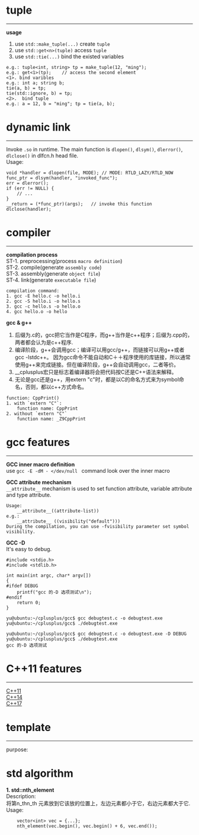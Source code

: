 # tuple
---
**usage**  
1. use `std::make_tuple(...)` create `tuple`  
2. use `std::get<n>(tuple)` access `tuple`  
3. use `std::tie(...)` bind the existed variables  
```
e.g.: tuple<int, string> tp = make_tuple(12, "ming");  
e.g.: get<1>(tp);    // access the second element
<1>. bind varibles
e.g.: int a; string b;   
tie(a, b) = tp;  
tie(std::ignore, b) = tp;  
<2>.  bind tuple
e.g.: a = 12, b = "ming"; tp = tie(a, b);
```

# dynamic link
---
Invoke `.so` in runtime. The main function is 
`dlopen()`, `dlsym()`, `dlerror()`, `dlclose()` 
in dlfcn.h head file.  
Usage:
```
void *handler = dlopen(file, MODE);	// MODE: RTLD_LAZY/RTLD_NOW
func_ptr = dlsym(handler, "invoked_func");
err = dlerror();
if (err != NULL) {
	// ...
}
__return = (*func_ptr)(args);	// invoke this function
dlclose(handler);
```

# compiler
---
**compilation process**  
ST-1. preprocessing(process `macro definition`)  
ST-2. compile(generate `assembly code`)  
ST-3. assembly(generate `object file`)  
ST-4. link(generate `executable file`)  
```
compilation command:
1. gcc -E hello.c -o hello.i
2. gcc -S hello.i -o hello.s
3. gcc -c hello.s -o hello.o
4. gcc hello.o -o hello
```
**gcc & g++**  
1. 后缀为.c的，gcc把它当作是C程序，而g++当作是c++程序；后缀为.cpp的，两者都会认为是c++程序.  
2. 编译阶段，g++会调用gcc；编译可以用gcc/g++，而链接可以用g++或者gcc -lstdc++。
因为gcc命令不能自动和C＋＋程序使用的库链接，所以通常使用g++来完成链接。但在编译阶段，g++会自动调用gcc，二者等价。  
3. __cplusplus宏只是标志着编译器将会把代码按C还是C++语法来解释。  
4. 无论是gcc还是g++，用extern "c"时，都是以C的命名方式来为symbol命名，否则，都以c++方式命名。
```
function: CppPrint()
1. with `extern "C"`:
    function name: CppPrint
2. without `extern "C"`
    function name: _Z9CppPrint
```

# gcc features 
---
**GCC inner macro definition**  
use `gcc -E -dM - </dev/null ` command look over the inner macro  

**GCC attribute mechanism**  
`__attribute__` mechanism is used to set function attribute, 
variable attribute and type attribute.  
```
Usage:
    __attribute__((attribute-list))
e.g.:
    __attribute__ ((visibility("default")))
During the compilation, you can use -fvisibility parameter set symbol visibility.
```
**GCC -D**  
It's easy to debug.
```
#include <stdio.h>  
#include <stdlib.h>  
  
int main(int argc, char* argv[])  
{   
#ifdef DEBUG  
    printf("gcc 的-D 选项测试\n");  
#endif
    return 0;  
}

yu@ubuntu:~/cplusplus/gcc$ gcc debugtest.c -o debugtest.exe  
yu@ubuntu:~/cplusplus/gcc$ ./debugtest.exe 

yu@ubuntu:~/cplusplus/gcc$ gcc debugtest.c -o debugtest.exe -D DEBUG  
yu@ubuntu:~/cplusplus/gcc$ ./debugtest.exe   
gcc 的-D 选项测试  
```

# C++11 features
---
[C++11](https://blog.csdn.net/zdy0_2004/article/details/69934828)  
[C++14](https://blog.csdn.net/u012234115/article/details/47209679)  
[C++17]()

# template
---
purpose:

# std algorithm
**1. std::nth_element**  
Description:  
将第n_thn_th 元素放到它该放的位置上，左边元素都小于它，右边元素都大于它.  
Usage:  
```
    vector<int> vec = {...};
    nth_element(vec.begin(), vec.begin() + 6, vec.end());
```